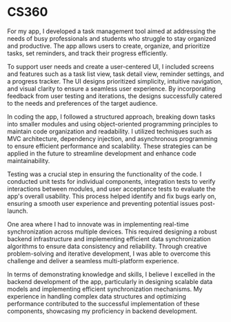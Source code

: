 # CS360

For my app, I developed a task management tool aimed at addressing the needs of busy professionals and students who struggle to stay organized and productive. The app allows users to create, organize, and prioritize tasks, set reminders, and track their progress efficiently.

To support user needs and create a user-centered UI, I included screens and features such as a task list view, task detail view, reminder settings, and a progress tracker. The UI designs prioritized simplicity, intuitive navigation, and visual clarity to ensure a seamless user experience. By incorporating feedback from user testing and iterations, the designs successfully catered to the needs and preferences of the target audience.

In coding the app, I followed a structured approach, breaking down tasks into smaller modules and using object-oriented programming principles to maintain code organization and readability. I utilized techniques such as MVC architecture, dependency injection, and asynchronous programming to ensure efficient performance and scalability. These strategies can be applied in the future to streamline development and enhance code maintainability.

Testing was a crucial step in ensuring the functionality of the code. I conducted unit tests for individual components, integration tests to verify interactions between modules, and user acceptance tests to evaluate the app's overall usability. This process helped identify and fix bugs early on, ensuring a smooth user experience and preventing potential issues post-launch.

One area where I had to innovate was in implementing real-time synchronization across multiple devices. This required designing a robust backend infrastructure and implementing efficient data synchronization algorithms to ensure data consistency and reliability. Through creative problem-solving and iterative development, I was able to overcome this challenge and deliver a seamless multi-platform experience.

In terms of demonstrating knowledge and skills, I believe I excelled in the backend development of the app, particularly in designing scalable data models and implementing efficient synchronization mechanisms. My experience in handling complex data structures and optimizing performance contributed to the successful implementation of these components, showcasing my proficiency in backend development.






